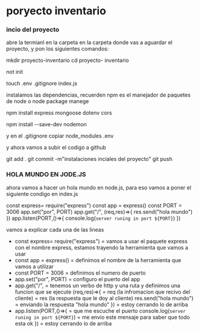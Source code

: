 # poryecto inventario
### incio del proyecto
abre la termianl en la carpeta en la carpeta donde vas a aguardar el proyecto, y pon los siguientes comandos:

mkdir proyecto-inventario
cd proyecto- inventario

not init

touch .env .gitignore index.js 

instalamos las dependencias, recuerden npm es el manejador de paquetes de node o node package manege

npm install express mongoose dotenv cors

npm install --save-dev nodemon

y en el .gitignore copiar
node_modules
.env

y ahora vamos a subir el codigo a github

git add .
git commit -m"instalaciones inciales del proyecto"
git push


### HOLA MUNDO EN JODE.JS
ahora vamos a hacer un hola mundo en node.js, para eso vamos a poner el siguiente condigo en index.js

const express= require("express")
const app = express()
const PORT = 3006
app.set("por", PORT)
app.get("/", (req,res)=>{
 res.send("hola mundo")
})
app.listen(PORT,()=>{
  console.log(`server runing in port ${PORT}`)
})

vamos a explicar cada una de las lineas
- const express= require("express") = vamos a usar el paquete express con el nombre express, estamos trayendo la herramienta que vamos a usar
- const app = express() = definimos el nombre de la herramienta que vamos a utilizar
- const PORT = 3006 = definimos el numero de puerto
- app.set("por", PORT) = configuro el puerto del app
- app.get("/", = tenemos un verbo de http y una ruta y definimos una funcion que se ejecute
  (req,res)=>{ = req (la infromacion que recivo del cliente)
               = res (la respuesta que le doy al cliente)
  res.send("hola mundo") = enviando la respuesta "hola mundo"
  }) = estoy cerrando lo de arriba 
- app.listen(PORT,()=>{ = que me escuche el puerto
  console.log(`server runing in port ${PORT}`) = me envio este mensaje para saber que todo esta ok 
  }) = estoy cerrando lo de arriba




